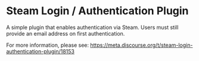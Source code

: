 # Steam Login / Authentication Plugin

A simple plugin that enables authentication via Steam. Users must still provide an email address on first authentication.

For more information, please see: https://meta.discourse.org/t/steam-login-authentication-plugin/18153
